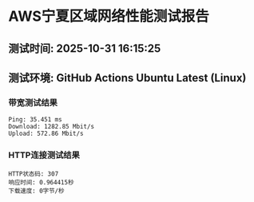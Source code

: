 # AWS宁夏区域网络性能测试报告
## 测试时间: 2025-10-31 16:15:25
## 测试环境: GitHub Actions Ubuntu Latest (Linux)

### 带宽测试结果
```
Ping: 35.451 ms
Download: 1282.85 Mbit/s
Upload: 572.86 Mbit/s
```

### HTTP连接测试结果
```
HTTP状态码: 307
响应时间: 0.964415秒
下载速度: 0字节/秒
```

